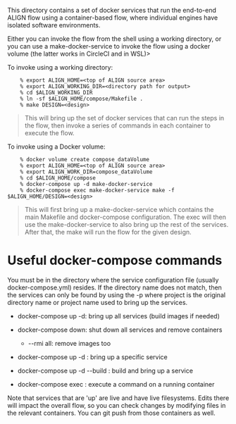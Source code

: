 This directory contains a set of docker services that run the
end-to-end ALIGN flow using a container-based flow, where individual
engines have isolated software environments.

Either you can invoke the flow from the shell using a working
directory, or you can use a make-docker-service to invoke the flow
using a docker volume (the latter works in CircleCI and in WSL)>

To invoke using a working directory:

		% export ALIGN_HOME=<top of ALIGN source area>
		% export ALIGN_WORKING_DIR=<directory path for output>
		% cd $ALIGN_WORKING_DIR
		% ln -sf $ALIGN_HOME/compose/Makefile .
		% make DESIGN=<design>

> This will bring up the set of docker services that can run the steps
> in the flow, then invoke a series of commands in each container to
> execute the flow.

To invoke using a Docker volume:

		% docker volume create compose_dataVolume
		% export ALIGN_HOME=<top of ALIGN source area>
		% export ALIGN_WORK_DIR=compose_dataVolume
		% cd $ALIGN_HOME/compose
		% docker-compose up -d make-docker-service
		% docker-compose exec make-docker-service make -f $ALIGN_HOME/DESIGN=<design>

> This will first bring up a make-docker-service which contains the
> main Makefile and docker-compose configuration.  The exec will then
> use the make-docker-service to also bring up the rest of the
> services.  After that, the make will run the flow for the given design.

# Useful docker-compose commands

You must be in the directory where the service configuration file
(usually docker-compose.yml) resides.  If the directory name does not
match, then the services can only be found by using the -p <project>
where project is the original directory name or project name used to
bring up the services.

  - docker-compose up -d:  bring up all services (build images if needed)
  
  - docker-compose down:  shut down all services and remove containers
    - --rmi all: remove images too
	
  - docker-compose up -d <service>:  bring up a specific service
  
  - docker-compose up -d --build <service>:  build and bring up a service
  
  - docker-compose exec <service> <command>:  execute a command on a running container

Note that services that are 'up' are live and have live filesystems.
Edits there will impact the overall flow, so you can check changes by
modifying files in the relevant containers.  You can git push from
those containers as well.


